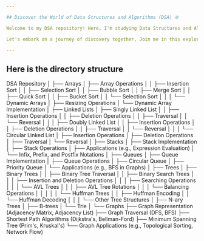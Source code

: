 ```yaml
---

## Discover the World of Data Structures and Algorithms (DSA) 🌐

Welcome to my DSA repository! Here, I'm studying Data Structures and Algorithms as part of my university studies. Feel free to explore, learn, and even fork this repository to dive into the algorithms I'm mastering.

Let's embark on a journey of discovery together, Join me in this exploration, and let's elevate our programming skills to new heights! 🚀

---
```


## Here is the directory structure

DSA Repository
│
├── Arrays
│ ├── Array Operations
│ │ ├── Insertion Sort
│ │ ├── Selection Sort
│ │ ├── Bubble Sort
│ │ ├── Merge Sort
│ │ ├── Quick Sort
│ │ ├── Bucket Sort
│ │ └── Selection Sort
│ │
│ └── Dynamic Arrays
│ ├── Resizing Operations
│ └── Dynamic Array Implementation
│
├── Linked Lists
│ ├── Singly Linked List
│ │ ├── Insertion Operations
│ │ ├── Deletion Operations
│ │ ├── Traversal
│ │ └── Reversal
│ │
│ ├── Doubly Linked List
│ │ ├── Insertion Operations
│ │ ├── Deletion Operations
│ │ ├── Traversal
│ │ └── Reversal
│ │
│ └── Circular Linked List
│ ├── Insertion Operations
│ ├── Deletion Operations
│ ├── Traversal
│ └── Reversal
│
├── Stacks
│ ├── Stack Implementation
│ ├── Stack Operations
│ ├── Applications (e.g., Expression Evaluation)
│ └── Infix, Prefix, and Postfix Notations
│
├── Queues
│ ├── Queue Implementation
│ ├── Queue Operations
│ ├── Circular Queue
│ ├── Priority Queue
│ └── Applications (e.g., BFS in Graphs)
│
├── Trees
│ ├── Binary Trees
│ │ ├── Binary Tree Traversal
│ │ ├── Binary Search Trees
│ │ │ ├── Insertion and Deletion Operations
│ │ │ ├── Searching Operations
│ │ │ └── AVL Trees
│ │ │ ├── AVL Tree Rotations
│ │ │ └── Balancing Operations
│ │ │
│ │ └── Huffman Trees
│ │ ├── Huffman Encoding
│ │ └── Huffman Decoding
│ │
│ └── Other Tree Structures
│ ├── N-ary Trees
│ ├── B-trees
│ └── Trie
│
└── Graphs
├── Graph Representation (Adjacency Matrix, Adjacency List)
├── Graph Traversal (DFS, BFS)
├── Shortest Path Algorithms (Dijkstra's, Bellman-Ford)
├── Minimum Spanning Tree (Prim's, Kruskal's)
└── Graph Applications (e.g., Topological Sorting, Network Flow)
